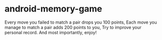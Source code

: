 # android-memory-game
Every move you failed to match a pair drops you 100 points, 
Each move you manage to match a pair adds 200 points to you, 
Try to improve your personal record.
And most importantly, enjoy!
